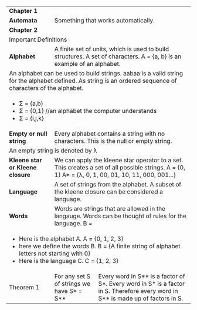 <table>
	<tr>
		<td colspan="3"><b>Chapter 1</b></td>
	</tr>
	<tr>
		<td><b>Automata</b></td>
		<td colspan="2">Something that works automatically.</td>
	</tr>
	<tr>
		<td colspan="3"><b>Chapter 2</b></td>
	</tr>
	<tr>
		<td colspan="3">Important Definitions</td>
	</tr>
	<tr>
		<td><b>Alphabet</b></td>
		<td colspan="2">A finite set of units, which is used to build structures. A set of characters. A = {a, b} is an example of an alphabet.</td>
	</tr>
	<tr>
		<td colspan="3">An alphabet can be used to build strings. aabaa is a valid string for the alphabet defined. As string is an ordered sequence of characters of the alphabet. </td>
	</tr>
	<tr>
		<td colspan="3">
			<ul>
				<li>&Sigma; = {a,b}</li>
				<li>&Sigma; = {0,1} //an alphabet the computer understands</li>
				<li>&Sigma; = {i,j,k}</li>
			</ul>
		 </td>
	</tr>
	<tr>
		<td><b>Empty or null string</b></td>
		<td colspan="2">Every alphabet contains a string with no characters. This is the null or empty string.</td>
	</tr>
	<tr>
		<td colspan="3">An empty string is denoted by λ </td>
	</tr>
	<tr>
		<td><b>Kleene star or Kleene closure</b></td>
		<td colspan="2">We can apply the kleene star operator to a set. This creates a set of all possible strings. A = {0, 1} A* = {λ, 0, 1, 00, 01, 10,  11, 000, 001...} </td>
	</tr>
	<tr>
		<td><b>Language</b></td>
		<td colspan="2">A set of strings from the alphabet. A subset of the kleene closure can be considered a language.</td>
	</tr>
	<tr>
		<td><b>Words</b></td>
		<td colspan="2">Words are strings that are allowed in the langauge. Words can be thought of rules for the language.   B = </td>
	</tr>
	<tr>
		<td colspan="3">
			<ul>
				<li>Here is the alphabet A. A = {0, 1, 2, 3}</li>
				<li>here we define the words B. B = {A finite string of alphabet letters not starting with 0}</li>
				<li>Here is the language C. C = {1, 2, 3}</li>
			</ul>
		</td>
	</tr>
	<tr>
		<td>Theorem 1</td>
		<td>For any set S of strings we have S* = S**</td>
		<td>Every word in S** is a factor of S*. Every word in S* is a factor in S. Therefore every word in S** is made up of factors in S.</td>
	</tr>
</table>